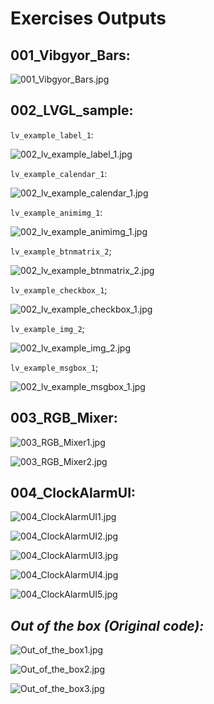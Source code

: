
# Exercises Outputs

## 001_Vibgyor_Bars:

![001_Vibgyor_Bars.jpg](https://github.com/renatosoriano/Udemy-Embedded-Course5_Mastering-Microcontroller-STM32-LTDC-LCD-TFT-LVGL-MCU3/blob/main/Images/001_Vibgyor_Bars.jpg)

## 002_LVGL_sample:

`lv_example_label_1`:

![002_lv_example_label_1.jpg](https://github.com/renatosoriano/Udemy-Embedded-Course5_Mastering-Microcontroller-STM32-LTDC-LCD-TFT-LVGL-MCU3/blob/main/Images/002_lv_example_label_1.jpg)

`lv_example_calendar_1`:

![002_lv_example_calendar_1.jpg](https://github.com/renatosoriano/Udemy-Embedded-Course5_Mastering-Microcontroller-STM32-LTDC-LCD-TFT-LVGL-MCU3/blob/main/Images/002_lv_example_calendar_1.jpg)

`lv_example_animimg_1`:

![002_lv_example_animimg_1.jpg](https://github.com/renatosoriano/Udemy-Embedded-Course5_Mastering-Microcontroller-STM32-LTDC-LCD-TFT-LVGL-MCU3/blob/main/Images/002_lv_example_animimg_1.jpg)

`lv_example_btnmatrix_2`;

![002_lv_example_btnmatrix_2.jpg](https://github.com/renatosoriano/Udemy-Embedded-Course5_Mastering-Microcontroller-STM32-LTDC-LCD-TFT-LVGL-MCU3/blob/main/Images/002_lv_example_btnmatrix_2.jpg)

`lv_example_checkbox_1`;

![002_lv_example_checkbox_1.jpg](https://github.com/renatosoriano/Udemy-Embedded-Course5_Mastering-Microcontroller-STM32-LTDC-LCD-TFT-LVGL-MCU3/blob/main/Images/002_lv_example_checkbox_1.jpg)

`lv_example_img_2`;

![002_lv_example_img_2.jpg](https://github.com/renatosoriano/Udemy-Embedded-Course5_Mastering-Microcontroller-STM32-LTDC-LCD-TFT-LVGL-MCU3/blob/main/Images/002_lv_example_img_2.jpg)

`lv_example_msgbox_1`;

![002_lv_example_msgbox_1.jpg](https://github.com/renatosoriano/Udemy-Embedded-Course5_Mastering-Microcontroller-STM32-LTDC-LCD-TFT-LVGL-MCU3/blob/main/Images/002_lv_example_msgbox_1.jpg)

## 003_RGB_Mixer:

![003_RGB_Mixer1.jpg](https://github.com/renatosoriano/Udemy-Embedded-Course5_Mastering-Microcontroller-STM32-LTDC-LCD-TFT-LVGL-MCU3/blob/main/Images/003_RGB_Mixer1.jpg)

![003_RGB_Mixer2.jpg](https://github.com/renatosoriano/Udemy-Embedded-Course5_Mastering-Microcontroller-STM32-LTDC-LCD-TFT-LVGL-MCU3/blob/main/Images/003_RGB_Mixer2.jpg)

## 004_ClockAlarmUI:

![004_ClockAlarmUI1.jpg](https://github.com/renatosoriano/Udemy-Embedded-Course5_Mastering-Microcontroller-STM32-LTDC-LCD-TFT-LVGL-MCU3/blob/main/Images/004_ClockAlarmUI1.jpg)

![004_ClockAlarmUI2.jpg](https://github.com/renatosoriano/Udemy-Embedded-Course5_Mastering-Microcontroller-STM32-LTDC-LCD-TFT-LVGL-MCU3/blob/main/Images/004_ClockAlarmUI2.jpg)

![004_ClockAlarmUI3.jpg](https://github.com/renatosoriano/Udemy-Embedded-Course5_Mastering-Microcontroller-STM32-LTDC-LCD-TFT-LVGL-MCU3/blob/main/Images/004_ClockAlarmUI3.jpg)

![004_ClockAlarmUI4.jpg](https://github.com/renatosoriano/Udemy-Embedded-Course5_Mastering-Microcontroller-STM32-LTDC-LCD-TFT-LVGL-MCU3/blob/main/Images/004_ClockAlarmUI4.jpg)

![004_ClockAlarmUI5.jpg](https://github.com/renatosoriano/Udemy-Embedded-Course5_Mastering-Microcontroller-STM32-LTDC-LCD-TFT-LVGL-MCU3/blob/main/Images/004_ClockAlarmUI5.jpg)

## *Out of the box (Original code):*

![Out_of_the_box1.jpg](https://github.com/renatosoriano/Udemy-Embedded-Course5_Mastering-Microcontroller-STM32-LTDC-LCD-TFT-LVGL-MCU3/blob/main/Images/Out_of_the_box1.jpg)

![Out_of_the_box2.jpg](https://github.com/renatosoriano/Udemy-Embedded-Course5_Mastering-Microcontroller-STM32-LTDC-LCD-TFT-LVGL-MCU3/blob/main/Images/Out_of_the_box2.jpg)

![Out_of_the_box3.jpg](https://github.com/renatosoriano/Udemy-Embedded-Course5_Mastering-Microcontroller-STM32-LTDC-LCD-TFT-LVGL-MCU3/blob/main/Images/Out_of_the_box3.jpg)
